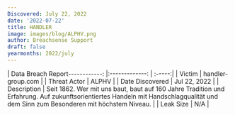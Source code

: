 ```yaml
---
Discovered: July 22, 2022
date: '2022-07-22'
title: HANDLER
image: images/blog/ALPHV.png
author: Breachsense Support
draft: false
yearmonths: 2022/july
---
```


| Data Breach Report------------:     |:-------------:    | :-----:|
| Victim      | handler-group.com      | 
| Threat Actor      | ALPHV      | 
| Date Discovered      | Jul 22, 2022      | 
| Description      | Seit 1862. Wer mit uns baut, baut auf 160 Jahre Tradition und Erfahrung. Auf zukunftsorientiertes Handeln mit Handschlagqualität und dem Sinn zum Besonderen mit höchstem Niveau.       | 
| Leak Size      | N/A      | 

